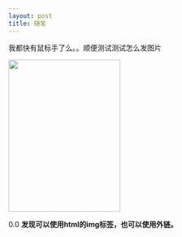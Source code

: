 ```yaml
---
layout: post
title: 随笔
---
```

我都快有鼠标手了么。。顺便测试测试怎么发图片

<img style="text-align:center" width="220px" height="300px" src="https://i.screenshot.net/s/898geu7">

0.0
**发现可以使用html的img标签，也可以使用外链。**
